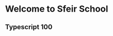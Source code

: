 <!-- .slide: class="first-slide" sfeir-level="1" sfeir-techno="typescript" -->
 
# **Welcome to Sfeir School**
## **Typescript 100**
